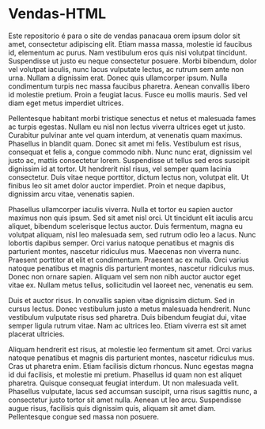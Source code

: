 # Vendas-HTML
Este repositorio é para o site de vendas panacaua
orem ipsum dolor sit amet, consectetur adipiscing elit. Etiam massa massa, molestie id faucibus id, elementum ac purus. Nam vestibulum eros quis nisi volutpat tincidunt. Suspendisse ut justo eu neque consectetur posuere. Morbi bibendum, dolor vel volutpat iaculis, nunc lacus vulputate lectus, ac rutrum sem ante non urna. Nullam a dignissim erat. Donec quis ullamcorper ipsum. Nulla condimentum turpis nec massa faucibus pharetra. Aenean convallis libero id molestie pretium. Proin a feugiat lacus. Fusce eu mollis mauris. Sed vel diam eget metus imperdiet ultrices.

Pellentesque habitant morbi tristique senectus et netus et malesuada fames ac turpis egestas. Nullam eu nisl non lectus viverra ultrices eget ut justo. Curabitur pulvinar ante vel quam interdum, at venenatis quam maximus. Phasellus in blandit quam. Donec sit amet mi felis. Vestibulum est risus, consequat et felis a, congue commodo nibh. Nunc nunc erat, dignissim vel justo ac, mattis consectetur lorem. Suspendisse ut tellus sed eros suscipit dignissim id at tortor. Ut hendrerit nisl risus, vel semper quam lacinia consectetur. Duis vitae neque porttitor, dictum lectus non, volutpat elit. Ut finibus leo sit amet dolor auctor imperdiet. Proin et neque dapibus, dignissim arcu vitae, venenatis sapien.

Phasellus ullamcorper iaculis viverra. Nulla et tortor eu sapien auctor maximus non quis ipsum. Sed sit amet nisl orci. Ut tincidunt elit iaculis arcu aliquet, bibendum scelerisque lectus auctor. Duis fermentum, magna eu volutpat aliquam, nisl leo malesuada sem, sed rutrum odio leo a lacus. Nunc lobortis dapibus semper. Orci varius natoque penatibus et magnis dis parturient montes, nascetur ridiculus mus. Maecenas non viverra nunc. Praesent porttitor at elit et condimentum. Praesent ac ex nulla. Orci varius natoque penatibus et magnis dis parturient montes, nascetur ridiculus mus. Donec non ornare sapien. Aliquam vel sem non nibh auctor auctor eget vitae ex. Nullam metus tellus, sollicitudin vel laoreet nec, venenatis eu sem.

Duis et auctor risus. In convallis sapien vitae dignissim dictum. Sed in cursus lectus. Donec vestibulum justo a metus malesuada hendrerit. Nunc vestibulum vulputate risus sed pharetra. Duis bibendum feugiat dui, vitae semper ligula rutrum vitae. Nam ac ultrices leo. Etiam viverra est sit amet placerat ultricies.

Aliquam hendrerit est risus, at molestie leo fermentum sit amet. Orci varius natoque penatibus et magnis dis parturient montes, nascetur ridiculus mus. Cras ut pharetra enim. Etiam facilisis dictum rhoncus. Nunc egestas magna id dui facilisis, et molestie mi pretium. Phasellus id quam non est aliquet pharetra. Quisque consequat feugiat interdum. Ut non malesuada velit. Phasellus vulputate, lacus sed accumsan suscipit, urna risus sagittis nunc, a consectetur justo tortor sit amet nulla. Aenean ut leo arcu. Suspendisse augue risus, facilisis quis dignissim quis, aliquam sit amet diam. Pellentesque congue sed massa non posuere.
